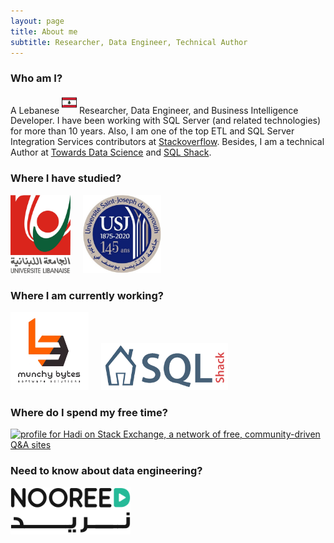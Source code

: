 ```yaml
---
layout: page
title: About me
subtitle: Researcher, Data Engineer, Technical Author
---
```


### Who am I?

A Lebanese <sup><a href="https://en.wikipedia.org/wiki/Lebanon"><img src="/assets/img/aboutme/icon-lb.png" height="24pt" width="24pt"/></a></sup> Researcher, Data Engineer, and Business Intelligence Developer.
I have been working with SQL Server (and related technologies) for more than 10 years. Also, I am one of the top ETL and SQL Server Integration Services contributors at [Stackoverflow](https://stackoverflow.com/users/7031230/hadi). Besides, I am a technical Author at [Towards Data Science](https://towardsdatascience.com/@hadi.fadlullah) and [SQL Shack](https://www.sqlshack.com/author/hadi/).

### Where I have studied?

<a href="https://ul.edu.lb"><img  src= "/assets/img/aboutme/lu.png" height="125pt"></a>&nbsp;&nbsp;&nbsp;&nbsp;&nbsp;<a href="https://usj.edu.lb"><img src= "/assets/img/aboutme/usj.jpg" height="125pt"></a>

### Where I am currently working?

<a href ="https://munchybytes.com"><img  src= "/assets/img/aboutme/munchybytes_wb.png" height="125pt" width="125pt"></a>&nbsp;&nbsp;&nbsp;&nbsp;&nbsp;<a href="https://www.sqlshack.com/author/hadi/"><img src= "/assets/img/aboutme/sqlshack.png" height="75pt"></a>

### Where do I spend my free time?

<a href="https://stackoverflow.com/users/7031230/hadi?tab=profile"><img src="https://stackexchange.com/users/flair/9455902.png?theme=clean" width="233" height="65" alt="profile for Hadi on Stack Exchange, a network of free, community-driven Q&amp;A sites" title="profile for Hadi on Stack Exchange, a network of free, community-driven Q&amp;A sites"></a>

### Need to know about data engineering?

<a href="https://nooreedconnect.getbee.com/experts/7342"><img  src= "/assets/img/aboutme/nooreed.png" height="75pt"></a>
